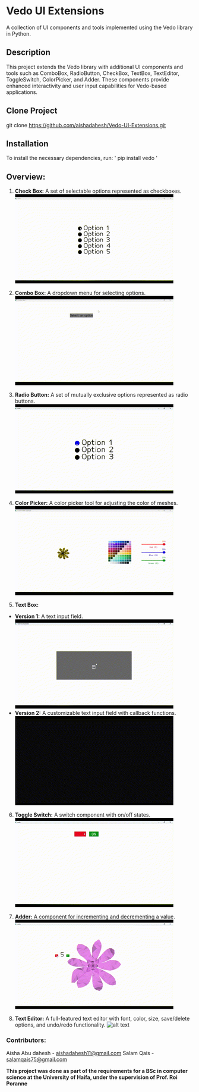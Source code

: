 # Vedo UI Extensions
A collection of UI components and tools implemented using the Vedo library in Python.

## Description
This project extends the Vedo library with additional UI components and tools such as ComboBox, RadioButton, CheckBox, TextBox, TextEditor, ToggleSwitch, ColorPicker, and Adder. These components provide enhanced interactivity and user input capabilities for Vedo-based applications.

## Clone Project 
git clone https://github.com/aishadahesh/Vedo-UI-Extensions.git

## Installation
To install the necessary dependencies, run:
' pip install vedo '

## Overview:

1. **Check Box:**
A set of selectable options represented as checkboxes.
  ![alt text](README-rsrc/CheckBox.gif)

2. **Combo Box:**
A dropdown menu for selecting options.
  ![alt text](README-rsrc/ComboBox.gif)

3. **Radio Button:**
A set of mutually exclusive options represented as radio buttons.
  ![alt text](README-rsrc/RadioButton.gif)

4. **Color Picker:**
A color picker tool for adjusting the color of meshes.
  ![alt text](README-rsrc/ColorPicker.gif)

5. **Text Box:**
 - **Version 1:**
  A text input field.
    ![alt text](README-rsrc/TextBox1.gif)
 - **Version 2:**
  A customizable text input field with callback functions.
    ![alt text](README-rsrc/TextBox2.gif)

6. **Toggle Switch:**
A switch component with on/off states.
  ![alt text](README-rsrc/toggleSwitch.gif)

7. **Adder:**
A component for incrementing and decrementing a value.
  ![alt text](README-rsrc/adder.gif)

8. **Text Editor:**
A full-featured text editor with font, color, size, save/delete options, and undo/redo functionality.
  ![alt text](README-rsrc/TextEditor.gif)   


### Contributors: 
Aisha Abu dahesh - aishadahesh11@gmail.com
Salam Qais - salamqais75@gmail.com



 **This project was done as part of the requirements for a BSc in computer science at the University of Haifa, under the supervision of Prof. Roi Poranne**


